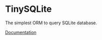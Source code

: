 # TinySQLite
The simplest ORM to query SQLite database. 

[Documentation](https://github.com/jgiacomini/TinySQLite/wiki)
